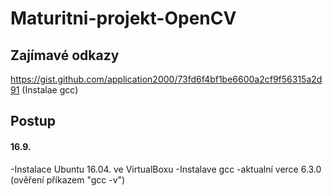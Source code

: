 # Maturitni-projekt-OpenCV

## Zajímavé odkazy 
https://gist.github.com/application2000/73fd6f4bf1be6600a2cf9f56315a2d91 (Instalae gcc)

## Postup
#### 16.9.
   -Instalace Ubuntu 16.04. ve VirtualBoxu
   -Instalave gcc
      -aktualní verce 6.3.0 (ověření příkazem "gcc -v")
